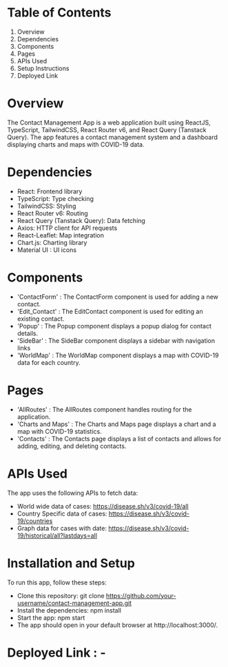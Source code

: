 # Table of Contents
1) Overview
2) Dependencies
3) Components
4) Pages
5) APIs Used
6) Setup Instructions
7) Deployed Link


# Overview
The Contact Management App is a web application built using ReactJS, TypeScript, TailwindCSS, React Router v6, and React Query (Tanstack Query). The app features a contact management system and a dashboard displaying charts and maps with COVID-19 data.


# Dependencies
- React: Frontend library
- TypeScript: Type checking
- TailwindCSS: Styling
- React Router v6: Routing
- React Query (Tanstack Query): Data fetching
- Axios: HTTP client for API requests
- React-Leaflet: Map integration
- Chart.js: Charting library
- Material UI : UI icons


# Components
- 'ContactForm' : The ContactForm component is used for adding a new contact.
- 'Edit_Contact' : The EditContact component is used for editing an existing contact.
- 'Popup' : The Popup component displays a popup dialog for contact details.
- 'SideBar' : The SideBar component displays a sidebar with navigation links
- 'WorldMap' : The WorldMap component displays a map with COVID-19 data for each country.


# Pages
- 'AllRoutes' : The AllRoutes component handles routing for the application.
- 'Charts and Maps' : The Charts and Maps page displays a chart and a map with COVID-19 statistics.
- 'Contacts' : The Contacts page displays a list of contacts and allows for adding, editing, and deleting contacts.


# APIs Used
The app uses the following APIs to fetch data:

- World wide data of cases: https://disease.sh/v3/covid-19/all
- Country Specific data of cases: https://disease.sh/v3/covid-19/countries
- Graph data for cases with date: https://disease.sh/v3/covid-19/historical/all?lastdays=all


# Installation and Setup
To run this app, follow these steps:

- Clone this repository: git clone https://github.com/your-username/contact-management-app.git
- Install the dependencies: npm install
- Start the app: npm start
- The app should open in your default browser at http://localhost:3000/.


# Deployed Link : - 

